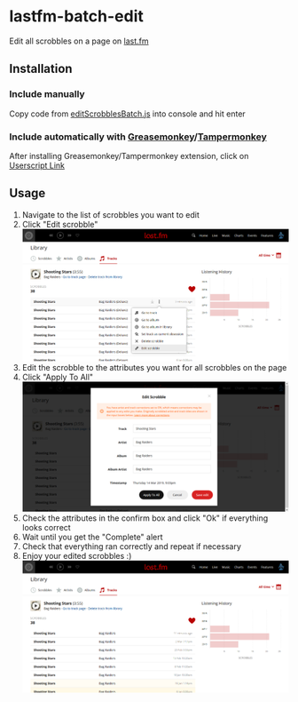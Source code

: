 # lastfm-batch-edit

Edit all scrobbles on a page on [last.fm](https://www.last.fm)

## Installation

### Include manually

Copy code from [editScrobblesBatch.js](https://github.com/danielrw7/lastfm-batch-edit/blob/master/editScrobblesBatch.js) into console and hit enter

### Include automatically with [Greasemonkey](https://github.com/greasemonkey/greasemonkey)/[Tampermonkey](https://github.com/Tampermonkey/tampermonkey)

After installing Greasemonkey/Tampermonkey extension, click on
[Userscript Link](https://github.com/danielrw7/lastfm-batch-edit/raw/master/editScrobblesBatch.user.js)

## Usage

1. Navigate to the list of scrobbles you want to edit
2. Click "Edit scrobble" ![Edit scrobble](screenshots/Edit_scrobble.png)
3. Edit the scrobble to the attributes you want for all scrobbles on the page
4. Click "Apply To All" ![Apply To All](screenshots/Apply_To_All.png)
5. Check the attributes in the confirm box and click "Ok" if everything looks correct
6. Wait until you get the "Complete" alert
7. Check that everything ran correctly and repeat if necessary
8. Enjoy your edited scrobbles :) ![Complete](screenshots/Complete.png)
